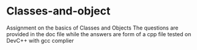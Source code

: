 # Classes-and-object
Assignment on the basics of Classes and Objects
The questions are provided in the doc file while the answers are form of a cpp file tested on DevC++ with gcc complier
